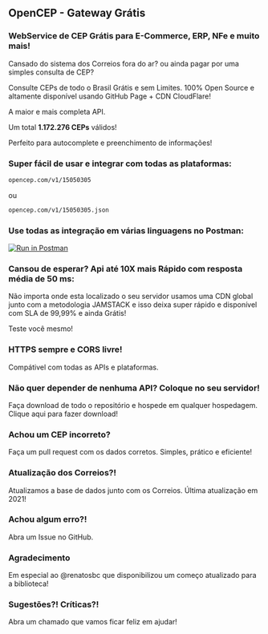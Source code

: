 ## OpenCEP - Gateway Grátis
###  WebService de CEP Grátis para E-Commerce, ERP, NFe e muito mais!

Cansado do sistema dos Correios fora do ar? ou ainda pagar por uma simples consulta de CEP?

Consulte CEPs de todo o Brasil Grátis e sem Limites.
100% Open Source e altamente disponível usando GitHub Page + CDN CloudFlare!

A maior e mais completa API.

Um total <b>1.172.276 CEPs</b> válidos!

Perfeito para autocomplete e preenchimento de informações!

### Super fácil de usar e integrar com todas as plataformas:

```markdown
opencep.com/v1/15050305
```
ou
```markdown
opencep.com/v1/15050305.json
```

### Use todas as integração em várias linguagens no Postman:

[![Run in Postman](https://run.pstmn.io/button.svg)](https://app.getpostman.com/run-collection/3084518-e1c46f9e-fd0d-4cb6-8d02-0ba532273e5a?action=collection%2Ffork&collection-url=entityId%3D3084518-e1c46f9e-fd0d-4cb6-8d02-0ba532273e5a%26entityType%3Dcollection%26workspaceId%3D121752ec-9dfc-4ea6-8ad0-9e3fe06c3558)

### Cansou de esperar? Api até 10X mais Rápido com resposta média de 50 ms:

Não importa onde esta localizado o seu servidor usamos uma CDN global junto com a metodologia
JAMSTACK e isso deixa super rápido e disponível com SLA de 99,99% e ainda Grátis!

Teste você mesmo!

### HTTPS sempre e CORS livre!

Compátivel com todas as APIs e plataformas.

### Não quer depender de nenhuma API? Coloque no seu servidor!

Faça download de todo o repositório e hospede em qualquer hospedagem.
Clique aqui para fazer download!

### Achou um CEP incorreto?

Faça um pull request com os dados corretos. Simples, prático e eficiente!

### Atualização dos Correios?!

Atualizamos a base de dados junto com os Correios.
Última atualização em 2021!

### Achou algum erro?!

Abra um Issue no GitHub.

### Agradecimento
Em especial ao @renatosbc que disponibilizou um começo atualizado para a biblioteca!

### Sugestões?! Críticas?!

Abra um chamado que vamos ficar feliz em ajudar!
